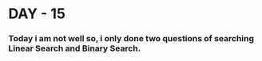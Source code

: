 # DAY - 15

### Today i am not well so, i only done two questions of searching Linear Search and Binary Search.
